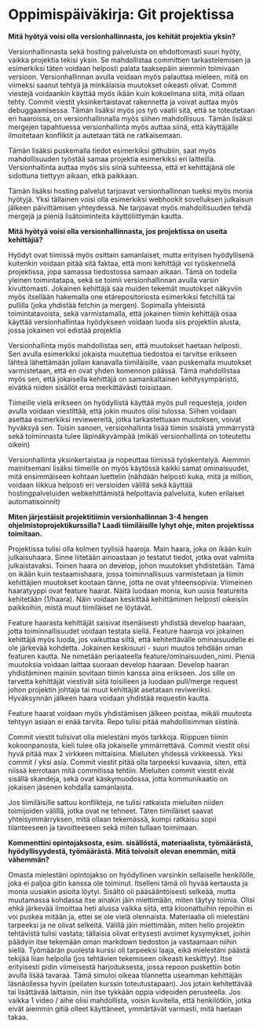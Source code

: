 # Oppimispäiväkirja: Git projektissa

__Mitä hyötyä voisi olla versionhallinnasta, jos kehität projektia yksin?__

Versionhallinnasta sekä hosting palveluista on ehdottomasti suuri hyöty, vaikka projektia tekisi yksin. Se mahdollistaa committien tarkastelemisen ja esimerkiksi täten voidaan helposti palata taaksepäin aiemmin toimivaan versioon. Versionhallinnan avulla voidaan myös palauttaa mieleen, mitä on viimeksi saanut tehtyä ja minkälaisia muutokset oikeasti olivat. Commit viestejä voidaankin käyttää myös ikään kuin kokoelmana siitä, mitä ollaan tehty. Commit viestit yksinkertaistavat rakennetta ja voivat auttaa myös debuggaamisessa. Tämän lisäksi myös jos työ vaatii sitä, että se toteutetaan eri haaroissa, on versionhallinnalla myös siihen mahdollisuus. Tämän lisäksi mergejen tapahtuessa versionhallinta myös auttaa siinä, että käyttäjälle ilmoitetaan konfliktit ja autetaan tätä ne ratkaisemaan.

Tämän lisäksi puskemalla tiedot esimerkiksi githubiin, saat myös mahdollisuuden työstää samaa projektia esimerkiksi eri laitteilla. Versionhallinta auttaa myös siis siinä suhteessa, että et kehittäjänä ole sidottuna tiettyyn aikaan, etkä paikkaan.

Tämän lisäksi hosting palvelut tarjoavat versionhallinnan tueksi myös monia hyötyjä. Yksi tällainen voisi olla esimerkiksi webhookit sovelluksen julkaisun jälkeen päivittämisen yhteydessä. Ne tarjoavat myös mahdollisuuden tehdä mergejä ja pieniä lisätoiminteita käyttöliittymän kautta.

__Mitä hyötyä voisi olla versionhallinnasta, jos projektissa on useita kehittäjiä?__

Hyödyt ovat tiimissä myös osittain samanlaiset, mutta erityisen hyödyllisenä kuitenkin voidaan pitää sitä faktaa, että moni kehittäjä voi työskennellä projektissa, jopa samassa tiedostossa samaan aikaan. Tämä on todella yleinen toimintatapa, sekä se toimii versionhallinnan avulla varsin kivuttomasti. Jokainen kehittäjä saa muiden tekemät muutokset näkyviin myös itsellään hakemalla one etärepositoriosta esimerkiksi fetchillä tai pullilla (joka yhdistää fetchin ja mergen). Sopimalla yhteisistä toimintatavoista, sekä varmistamalla, että jokainen tiimin kehittäjä osaa käyttää versionhallintaa hyödykseen voidaan luoda siis projektiin alusta, jossa jokainen voi edistää projektia

Versionhallinta myös mahdollistaa sen, että muutokset haetaan helposti. Sen avulla esimerkiksi jokaista muutettua tiedostoa ei tarvitse erikseen lähteä lähettämään jollain kanavalla tiimiläisille, vaan puskemalla muutokset varmistetaan, että en ovat yhden komennon päässä. Tämä mahdollistaa myös sen, että jokaisella kehittäjä on samankaltainen kehitysympäristö, eivätkä niiden sisällöt eroa merkittävästi toisistaan.

Tiimeille vielä erikseen on hyödyllistä käyttää myös pull requesteja, joiden avulla voidaan viestittää, että jokin muutos olisi tulossa. Siihen voidaan asettaa esimerkiksi reviewereitä, jotka tarkastettuaan muutoksen, voivat hyväksyä sen. Toisin sanoen, versionhallinta lisää tiimin sisäistä ymmärrystä sekä toiminnasta tulee läpinäkyvämpää (mikäli versionhallinta on toteutettu oikein)

Versionhallinta yksinkertaistaa ja nopeuttaa tiimissä työskentelyä. Aiemmin mainitsemani lisäksi tiimeille on myös käytössä kaikki samat ominaisuudet, mitä ensimmäiseen kohtaan luettelin (nähdään helposti kuka, mitä ja million, voidaan liikkua helposti eri versioiden välillä sekä käyttää hostingpalveluiden webkehittämistä helpottavia palveluita, kuten erilaiset automatisoinnit)

__Miten järjestäisit projektitiimin versionhallinnan 3-4 hengen ohjelmistoprojektikurssilla? Laadi tiimiläisille lyhyt ohje, miten projektissa toimitaan.__

Projektissa tulisi olla kolmen tyylisiä haaroja. Main haara, joka on ikään kuin julkaisuhaara. Sinne liitetään ainoastaan jo testatut tiedot, jotka ovat valmiita julkaistavaksi. Toinen haara on develop, johon muutokset yhdistetään. Tämä on ikään kuin testaamishaara, jossa toiminnallisuus varmistetaan ja tiimin kehittäjien muutokset kootaan tänne, jotta ne ovat yhteensopivia. Viimeinen haaratyyppi ovat feature haarat. Näitä luodaan monia, kun uusia featureita kehitetään (1/haara). Näin voidaan keskittää kehittäminen helposti oikeisiin paikkoihin, mistä muut tiimiläiset ne löytävät. 

Feature haarasta kehittäjät saisivat itsenäisesti yhdistää develop haaraan, jotta toiminnallisuudet voidaan testata siellä. Feature haaroja voi jokainen kehittäjä myös luoda, jos vaikuttaa siltä, että kehitettävälle ominaisuudelle ei ole järkevää kohdetta. Jokainen keskisuuri - suuri muutos tehdään oman featuren kautta. Ne nimetään periaateella feature/ominaisuuden_nimi. Pieniä muutoksia voidaan laittaa suoraan develop haaraan. Develop haaran yhdistäminen mainiin sovitaan tiimin kanssa aina erikseen. Jos sille on tarvetta kehittäjät viestivät siitä toisilleen ja luodaan pull/merge request johon projektin johtaja tai muut kehittäjät asetataan reviweriksi. Hyväksynnän jälkeen haara voidaan yhdistää requestin kautta.

Feature haarat voidaan myös yhdistämisen jälkeen poistaa, mikäli muutosta tehtyyn asiaan ei enää tarvita. Repo tulisi pitää mahdollisimman siistinä.

Commit viestit tulisivat olla mielestäni myös tarkkoja. Riippuen tiimin kokoonpanosta, kieli tulee olla jokaiselle ymmärrettävä. Commit viestit olisi hyvä pitää max 2 virkkeen mittaisina. Mieluiten yhdessä virkkeessä. Yksi commit / yksi asia. Commit viestit pitää olla tarpeeksi kuvaavia, siten, että niissä kerrotaan mitä commitissa tehtiin. Mieluiten commit viestit eivät sisällä skandeja, sekä ovat käskymuodossa, jotta kommunikaatio on jokaisen jäsenen kohdalla samanlaista.

Jos tiimiläisille sattuu konflikteja, ne tulisi ratkaista mieluiten niiden toimijoiden välillä, jotka ovat ne tehneet. Täten tiimiläiset saavat yhteisymmärryksen, mitä ollaan tekemässä, kumpi ratkaisu sopii tilanteeseen ja tavoitteeseen sekä miten tullaan toimimaan.

__Kommenttini opintojaksosta, esim. sisällöstä, materiaalista, työmäärästä, hyödyllisyydestä, työmäärästä. Mitä toivoisit olevan enemmän, mitä vähemmän?__

Omasta mielestäni opintojakso on hyödyllinen varsinkin sellaiselle henkilölle, joka ei paljoa gitin kanssa ole toiminut. Itselleni tämä oli hyvää kertausta ja monia uusiakin asioita löytyi. Sisältö oli pääsääntöisesti selkeää, mutta muutamassa kohdassa itse ainakin jäin miettimään, miten täytyy toimia. Olisi ehkä järkevää ilmoittaa heti alussa vaikka siitä, että kloonattuihin repoihin ei voi puskea mitään ja, ettei se ole vielä olennaista. Materiaalia oli mielestäni tarpeeksi ja ne olivat selkeitä. Välillä jäin miettimään, miten hello projektin tehtävistä tulisi vastata; tällaisia olivat eritysesti avoimet kysymykset, joihin päädyin itse tekemään oman markdown tiedoston ja vastaamaan niihin siellä. Työmäärän puolesta kurssi oli tarpeeksi laaja, eikä mielestäni päästä tekijää liian helpolla (jos tehtävien tekemiseen oikeasti keskittyy). Itse erityisesti pidin viimeisestä harjoituksesta, jossa repoon puskettiin botin avulla lisää tavaraa. Tämä simuloi oikeaa tilannetta useamman kehittäjän läsnäollessa hyvin (peilaten kurssin toteutustapaan). Jos jotain kehitettävää tai lisättävää laittaisin, niin itse tykkään oppia videoiden perusteella. Jos vaikka 1 video / aihe olisi mahdollista, voisin kuvitella, että henkilötkin, jotka eivät aiemmin gitiä olleet käyttäneet, ymmärtävät varmasti, mitä haetaan takaa.